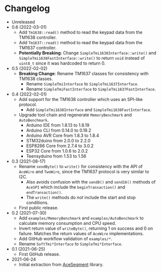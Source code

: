 # Changelog

* Unreleased
* 0.6 (2022-03-01)
    * Add `Tm1638::read()` method to read the keypad data from the TM1638
      controller.
    * Add `Tm1637::read()` method to read the keypad data from the TM1637
      controller.
    * **Potentially Breaking**: Change `SimpleTmi1638Interface::write()` and
      `SimpleTmi1638FastInterface::write()` to return `void` instead of
      `uint8_t` since it was hardcoded to return 0.
* 0.5 (2022-02-02)
    * **Breaking Change**: Rename TM1637 classes for consistency with TM1638
      classes.
        * Rename `SimpleTmiInterface` to `SimpleTmi1637Interface`.
        * Rename `SimpleTmiFastInterface` to `SimpleTmi1637FastInterface`.
* 0.4 (2022-02-01)
    * Add support for the TM1638 controller which uses an SPI-like protocol.
        * Add `SimpleTmi1638Interface` and `SimpleTmi1638FastInterface`.
    * Upgrade tool chain and regenerate `MemoryBenchmark` and `AutoBenchmark`.
        * Arduino IDE from 1.8.13 to 1.8.19
        * Arduino CLI from 0.14.0 to 0.19.2
        * Arduino AVR Core from 1.8.3 to 1.8.4
        * STM32duino from 2.0.0 to 2.2.0
        * ESP8266 Core from 2.7.4 to 3.0.2
        * ESP32 Core from 1.0.6 to 2.0.2
        * Teensyduino from 1.53 to 1.56
* 0.3 (2021-08-17)
    * Rename `sendByte()` to `write()` for consistency with the API of `AceWire`
      and `TwoWire`, since the TM1637 protocol is very similar to I2C.
        * Also avoids confusion with the `send8()` and `send16()` methods of
          `AceSPI` which include the `beginTransaction()` and
          `endTransaction()`.
        * The `write()` methods do *not* include the start and stop conditions.
    * First public release.
* 0.2 (2021-07-30)
    * Add `examples/MemoryBenchmark` and `examples/AutoBenchmark` to calculate
      memory consumption and CPU speed.
    * Invert return value of `writeByte()`, returning 1 on success and 0 on
      failure. Matches the return values of `AceWire` implementations.
    * Add GitHub workflow validation of `examples/*`.
    * Rename `SoftTmi*Interface` to `SimpleTmi*Interface`.
* 0.1 (2021-06-25)
    * First GitHub release.
* 2021-06-24
    * Initial extraction from
      [AceSegment](https://github.com/bxparks/AceSegment) library.
